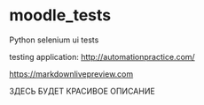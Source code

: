 # moodle_tests
Python selenium ui tests



testing application: http://automationpractice.com/


https://markdownlivepreview.com


ЗДЕСЬ БУДЕТ КРАСИВОЕ ОПИСАНИЕ
